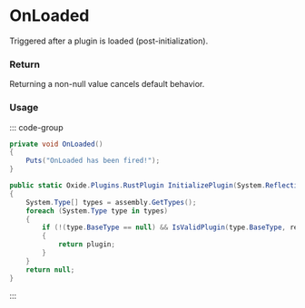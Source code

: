 # OnLoaded
<Badge type="info" text="Plugin"/><Badge type="danger" text="Carbon Compatible"/><Badge type="warning" text="Oxide Compatible"/>
Triggered after a plugin is loaded (post-initialization).

### Return
Returning a non-null value cancels default behavior.

### Usage
::: code-group
```csharp [Example]
private void OnLoaded()
{
	Puts("OnLoaded has been fired!");
}
```
```csharp [Source — Carbon.Common @ Carbon.Core.ModLoader]
public static Oxide.Plugins.RustPlugin InitializePlugin(System.Reflection.Assembly assembly, Carbon.Core.ModLoader.Package package = default(Carbon.Core.ModLoader.Package), System.Action<Oxide.Plugins.RustPlugin> preInit = null, bool precompiled = false)
{
	System.Type[] types = assembly.GetTypes();
	foreach (System.Type type in types)
	{
		if (!(type.BaseType == null) && IsValidPlugin(type.BaseType, recursive: false) && InitializePlugin(type, out var plugin, package, preInit, precompiled))
		{
			return plugin;
		}
	}
	return null;
}

```
:::
